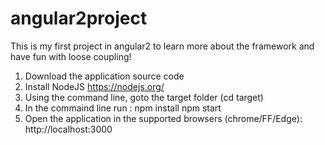 # angular2project
This is my first project in angular2 to learn more about the framework and have fun with loose coupling!

1. Download the application source code
2. Install NodeJS https://nodejs.org/
3. Using the command line, goto the target folder (cd target)
4. In the commaind line run :
      npm install
      npm start
5. Open the application in the supported browsers (chrome/FF/Edge): http://localhost:3000
